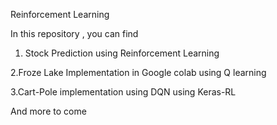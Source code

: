 
Reinforcement Learning

In this repository , you can find 

1. Stock Prediction using Reinforcement Learning

2.Froze Lake Implementation in Google colab using Q learning

3.Cart-Pole implementation using DQN using Keras-RL

And more to come
